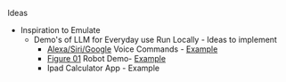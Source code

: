 Ideas 

- Inspiration to Emulate
    - Demo's of LLM for Everyday use Run Locally - Ideas to implement    
        - [Alexa/Siri/Google](https://www.youtube.com/watch?v=UqS3NxJ2L_I) Voice Commands - [Example](assistant/speech-to-speech-inference.ipynb)
        - [Figure 01](https://www.youtube.com/watch?v=Sq1QZB5baNw) Robot Demo- [Example](assistant/assitant-tutorial.ipynb)
        - Ipad Calculator App - Example
    